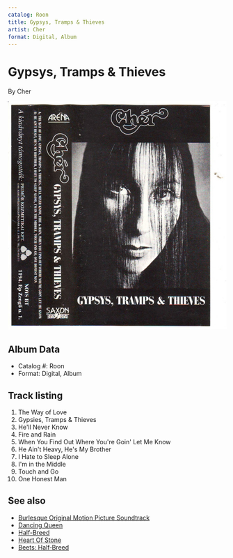 ```yaml
---
catalog: Roon
title: Gypsys, Tramps & Thieves
artist: Cher
format: Digital, Album
---
```


# Gypsys, Tramps & Thieves

By Cher

![](../../assets/albumcovers/Cher-Gypsys__Tramps_and_Thieves.png)

## Album Data

- Catalog #: Roon
- Format: Digital, Album


## Track listing


1. The Way of Love
2. Gypsies, Tramps & Thieves
3. He'll Never Know
4. Fire and Rain
5. When You Find Out Where You're Goin' Let Me Know
6. He Ain't Heavy, He's My Brother
7. I Hate to Sleep Alone
8. I'm in the Middle
9. Touch and Go
10. One Honest Man


## See also

- [Burlesque Original Motion Picture Soundtrack](Burlesque_Original_Motion_Picture_Soundtrack.md)
- [Dancing Queen](Dancing_Queen.md)
- [Half-Breed](Half-Breed.md)
- [Heart Of Stone](Heart_Of_Stone.md)
- [Beets: Half‐Breed](../../Beets/Cher/Half‐Breed.md)
